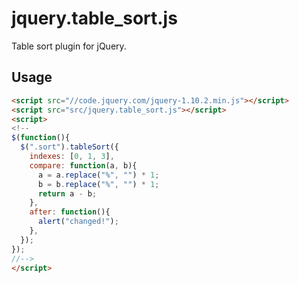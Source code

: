 jquery.table_sort.js
====================

Table sort plugin for jQuery.

## Usage

```html
<script src="//code.jquery.com/jquery-1.10.2.min.js"></script>
<script src="src/jquery.table_sort.js"></script>
<script>
<!--
$(function(){
  $(".sort").tableSort({
    indexes: [0, 1, 3],
    compare: function(a, b){
      a = a.replace("%", "") * 1;
      b = b.replace("%", "") * 1;
      return a - b;
    },
    after: function(){
      alert("changed!");
    },
  });
});
//-->
</script>
```
